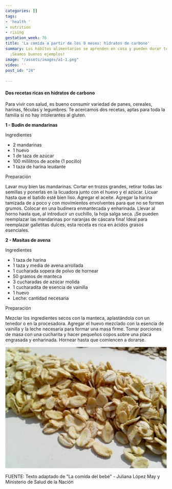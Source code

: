 ```yaml
---
categories: []
tags:
- 'health '
- nutrition
- rising
gestation_week: 76
title: 'La comida a partir de los 9 meses: hidratos de carbono'
summary: Los hábitos alimentarios se aprenden en casa y pueden durar toda la vida.
  ¡Seamos buenos ejemplos!
image: "/assets/images/a1-1.png"
video: ''
post_id: "24"

---
```

#### Dos recetas ricas en hidratos de carbono

Para vivir con salud, es bueno consumir variedad de panes, cereales, harinas, féculas y legumbres. Te acercamos dos recetas, aptas para toda la familia si no hay intolerantes al gluten. 

**1 - Budín de mandarinas**

Ingredientes

* 2 mandarinas
* 1 huevo
* 1 de taza de azúcar 
* 100 mililitros de aceite (1 pocillo)
* 1 taza de harina leudante

Preparación

Lavar muy bien las mandarinas. Cortar en trozos grandes, retirar todas las semillas y ponerlas en la licuadora junto con el huevo y el azúcar. Licuar hasta que el batido esté bien liso. Agregar el aceite. Agregar la harina tamizada de a poco y con movimientos envolventes para que no se formen grumos. Colocar en una budinera enmantecada y enharinada. Llevar al horno hasta que, al introducir un cuchillo, la hoja salga seca. ¡Se pueden reemplazar las mandarinas por naranjas de cáscara fina! Ideal para reemplazar galletitas dulces, esta receta es rica en ácidos grasos esenciales. 

**2 - Masitas de avena**

Ingredientes

* 1 taza de harina
* 1 taza y media de avena arrollada
* 1 cucharada sopera de polvo de hornear
* 50 gramos de manteca
* 3 cucharadas de azúcar molida
* 1 cucharadita de esencia de vainilla
* 1 huevo
* Leche: cantidad necesaria

Preparación 

Mezclar los ingredientes secos con la manteca, aplastándola con un tenedor o en la procesadora. Agregar el huevo mezclado con la esencia de vainilla y la leche necesaria para formar una masa firme. Tomar porciones de masa con una cucharita y hacer pequeños copos sobre una placa engrasada y enharinada. Hornear hasta que comiencen a dorarse. 

![](/assets/images/recetas_9_meses_hidratos.png)

FUENTE: Texto adaptado de "La comida del bebé" - Juliana López May y Ministerio de Salud de la Nación